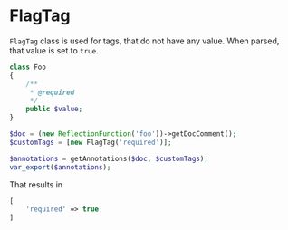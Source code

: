 FlagTag
===

`FlagTag` class is used for tags, that do not have any value. When parsed, that value is set to `true`.

```php
class Foo
{
    /**
     * @required
     */
    public $value;
}
```

```php
$doc = (new ReflectionFunction('foo'))->getDocComment();
$customTags = [new FlagTag('required')];

$annotations = getAnnotations($doc, $customTags);
var_export($annotations);
```

That results in

```php
[
    'required' => true
]
```
